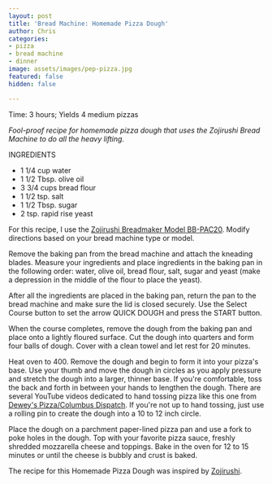 ```yaml
---
layout: post
title: 'Bread Machine: Homemade Pizza Dough'
author: Chris
categories:
- pizza
- bread machine
- dinner
image: assets/images/pep-pizza.jpg
featured: false
hidden: false

---
```

Time: 3 hours; Yields 4 medium pizzas

_Fool-proof recipe for homemade pizza dough that uses the Zojirushi Bread Machine to do all the heavy lifting._

INGREDIENTS

* 1 1/4 cup water
* 1 1/2 Tbsp. olive oil
* 3 3/4 cups bread flour
* 1 1/2 tsp. salt
* 1 1/2 Tbsp. sugar
* 2 tsp. rapid rise yeast

For this recipe, I use the [Zojirushi Breadmaker Model BB-PAC20](https://www.amazon.com/Zojirushi-BB-PAC20BA-BB-PAC20-Virtuoso-Breadmaker/dp/B0067MQM48/ref=sr_1_3?keywords=zojirushi+bread+machine+bbpac20&qid=1552254883&s=gateway&sr=8-3). Modify directions based on your bread machine type or model.

Remove the baking pan from the bread machine and attach the kneading blades. Measure your ingredients and place ingredients in the baking pan in the following order: water, olive oil, bread flour, salt, sugar and yeast (make a depression in the middle of the flour to place the yeast).

After all the ingredients are placed in the baking pan, return the pan to the bread machine and make sure the lid is closed securely. Use the Select Course button to set the arrow QUICK DOUGH and press the START button.

When the course completes, remove the dough from the baking pan and place onto a lightly floured surface. Cut the dough into quarters and form four balls of dough. Cover with a clean towel and let rest for 20 minutes.

Heat oven to 400. Remove the dough and begin to form it into your pizza's base. Use your thumb and move the dough in circles as you apply pressure and stretch the dough into a larger, thinner base. If you're comfortable, toss the back and forth in between your hands to lengthen the dough. There are several YouTube videos dedicated to hand tossing pizza like this one from [Dewey's Pizza/Columbus Dispatch](https://www.youtube.com/watch?v=Hsxmp1pwfJk). If you're not up to hand tossing, just use a rolling pin to create the dough into a 10 to 12 inch circle.

Place the dough on a parchment paper-lined pizza pan and use a fork to poke holes in the dough. Top with your favorite pizza sauce, freshly shredded mozzarella cheese and toppings. Bake in the oven for 12 to 15 minutes or until the cheese is bubbly and crust is baked.

The recipe for this Homemade Pizza Dough was inspired by [Zojirushi](https://www.zojirushi.com/app/recipe/pizza-pepperoni-thick-crust).